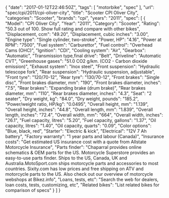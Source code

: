 {
    "date": "2017-01-12T22:46:50Z",
    "tags": [
        "motorbike",
        "spec"
    ],
    "url": "spec\/cpi\/2011\/cpi-oliver-city",
    "title": "Scooter CPI Oliver City",
    "categories": "Scooter",
    "brands": "cpi",
    "years": "2011",
    "spec": [
        {
            "Model": "CPI Oliver City",
            "Year": "2011",
            "Category": "Scooter",
            "Rating": "50.3 out of 100. Show full rating and compare with other bikes",
            "Displacement, ccm": "49.20",
            "Displacement, cubic inches": "3.00",
            "Engine type": "Single cylinder, two-stroke",
            "Power, HP": "4.16",
            "Power at RPM": "7500",
            "Fuel system": "Carburettor",
            "Fuel control": "Overhead Cams (OHC)",
            "Ignition": "CDI",
            "Cooling system": "Air",
            "Gearbox": "Automatic",
            "Transmission type,final drive": "Belt",
            "Driveline": "Automatic CVT",
            "Greenhouse gases": "51.0 CO2 g\/km. (CO2 - Carbon dioxide emission)",
            "Exhaust system": "Inox steel",
            "Front suspension": "Hydraulic telescope fork",
            "Rear suspension": "Hydraulic suspension, adjustable",
            "Front tyre": "120\/70-12",
            "Rear tyre": "130\/70-12",
            "Front brakes": "Single disc",
            "Front brakes diameter, mm": "190",
            "Front brakes diameter, inches": "7.5",
            "Rear brakes": "Expanding brake (drum brake)",
            "Rear brakes diameter, mm": "110",
            "Rear brakes diameter, inches": "4.3",
            "Seat": "2 seater",
            "Dry weight, kg": "84.0",
            "Dry weight, pounds": "185.2",
            "Power\/weight ratio, HP\/kg": "0.0495",
            "Overall height, mm": "1.139",
            "Overall height, inches": "44.8",
            "Overall length, mm": "1.839",
            "Overall length, inches": "72.4",
            "Overall width, mm": "664",
            "Overall width, inches": "26.1",
            "Fuel capacity, litres": "5.20",
            "Fuel capacity, gallons": "1.37",
            "Oil capacity, litres": "1.40",
            "Oil capacity, quarts": "0.09",
            "Color options": "Blue, black, red",
            "Starter": "Electric & kick",
            "Electrical": "12V 7 Ah battery",
            "Factory warranty": "1 year parts  and  labour (Canada)",
            "Insurance costs": "Get estimated US insurance cost with a quote from Allstate Motorcycle Insurance",
            "Parts finder": "Chaparral provides online schematics & OEM parts for the US.   Motorcycle Superstore provides an easy-to-use parts finder. Ships to the US, Canada, UK and Australia.MotoSport.com ships motorcycle parts and accessories to most countries.    Sixity.com has low prices and free shipping on ATV and motorcycle parts to the US. Also check out our overview of motorcycle webshops at Bikez.info",
            "Loans, tests, etc": "Search the web for dealers, loan costs, tests, customizing, etc",
            "Related bikes": "List related bikes for comparison of specs"
        }
    ]
}